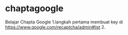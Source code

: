 # chaptagoogle
Belajar Chapta Google
1.langkah pertama membuat key di https://www.google.com/recaptcha/admin#list
2.
